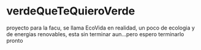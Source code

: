 # verdeQueTeQuieroVerde
proyecto para la facu, se llama EcoVida en realidad, un poco de ecologia y de energias renovables, esta sin terminar aun...pero espero terminarlo pronto

